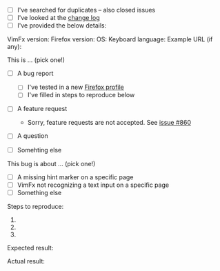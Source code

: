 <!--
Thank you for using VimFx!

Before submitting an issue, you need to check the below items. :)
(Change “[ ]” into “[x]”.)
-->

- [ ] I've searched for duplicates – also closed issues
- [ ] I've looked at the [change log](https://github.com/akhodakivskiy/VimFx/blob/master/CHANGELOG.md)
- [ ] I've provided the below details:

VimFx version: 
Firefox version: 
OS: 
Keyboard language: 
Example URL (if any): 

This is … (pick one!)

- [ ] A bug report
  - [ ] I've tested in a new [Firefox profile](https://support.mozilla.org/kb/profile-manager-create-and-remove-firefox-profiles)
  - [ ] I've filled in steps to reproduce below
- [ ] A feature request
  - Sorry, feature requests are not accepted.
    See [issue #860](https://github.com/akhodakivskiy/VimFx/issues/860)
- [ ] A question
- [ ] Somehting else



<!-- For BUG REPORTS: (fill in the below) -->

This bug is about … (pick one!)

- [ ] A missing hint marker on a specific page
- [ ] VimFx not recognizing a text input on a specific page
- [ ] Something else

Steps to reproduce:

1. 
2. 
3. 

Expected result: 

Actual result: 

<!-- Example:
Steps to reproduce:

1. Go to https://www.mozilla.org/en-US/about/
2. Scroll to the bottom of the page.
3. Press `f`.

Expected result: There should be hint marker for the “Contact Us” link at the bottom.

Actual result: There is no hint marker for the “Contact Us” link.
-->



<!-- For FEATURE REQUESTS:
Sorry, feature requests are not accepted. See issue #860:
https://github.com/akhodakivskiy/VimFx/issues/860
-->
